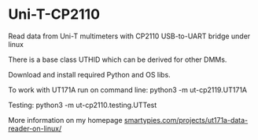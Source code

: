 # Uni-T-CP2110
Read data from Uni-T multimeters with CP2110 USB-to-UART bridge under linux

There is a base class UTHID which can be derived for other DMMs.

Download and install required Python and OS libs.

To work with UT171A run on command line:
    python3 -m ut-cp2119.UT171A

Testing:
    python3 -m ut-cp2110.testing.UTTest
    
More information on my homepage [smartypies.com/projects/ut171a-data-reader-on-linux/](http://smartypies.com/projects/ut171a-data-reader-on-linux/)
